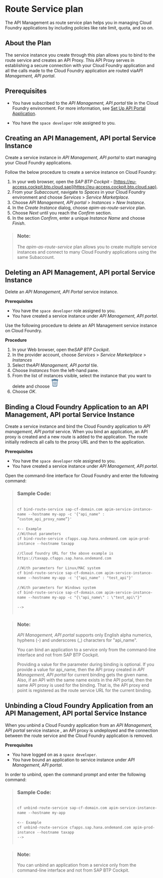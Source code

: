 <!-- loioe609a3efe6d64e1781cbf81ae5592071 -->

# Route Service plan

The API Management as route service plan helps you in managing Cloud Foundry applications by including policies like rate limit, quota, and so on.



<a name="loioe609a3efe6d64e1781cbf81ae5592071__section_njp_xwj_blb"/>

## About the Plan

The service instance you create through this plan allows you to bind to the route service and creates an API Proxy. This API Proxy serves in establishing a secure connection with your Cloud Foundry application and all the calls made to the Cloud Foundry application are routed via*API Management, API portal*.



<a name="loioe609a3efe6d64e1781cbf81ae5592071__section_tvr_2gh_blb"/>

## Prerequisites

-   You have subscribed to the *API Management, API portal* tile in the Cloud Foundry environment. For more information, see [Set Up API Portal Application](set-up-api-portal-application-29c281b.md).

-   You have the `space developer` role assigned to you.




<a name="loioe609a3efe6d64e1781cbf81ae5592071__CreatingAPIMInstance"/>

## Creating an API Management, API portal Service Instance

Create a service instance in *API Management, API portal* to start managing your Cloud Foundry applications.

Follow the below procedure to create a service instance on Cloud Foundry:

1.  In your web browser, open the *SAP BTP Cockpit* - [https://eu-access.cockpit.btp.cloud.sap](https://eu-access.cockpit.btp.cloud.sap).
2.  From your *Subaccount*, navigate to *Spaces* in your Cloud Foundry environment and choose *Services* \> *Service Marketplace.*
3.  Choose *API Management, API portal* \> *Instances* \> *New Instance*.
4.  In the *Create Instance* dialog, choose *apim-as-route-service* plan.
5.  Choose *Next* until you reach the *Confirm* section.
6.  In the section *Confirm*, enter a unique *Instance Name* and choose *Finish*.

> ### Note:  
> The *apim-as-route-service* plan allows you to create multiple service instances and connect to many Cloud Foundry applications using the same Subaccount.



<a name="loioe609a3efe6d64e1781cbf81ae5592071__section_lqb_dck_blb"/>

## Deleting an API Management, API portal Service Instance

Delete an *API Management, API Portal* service instance.

**Prerequisites**

-   You have the `space developer` role assigned to you.
-   You have created a service instance under *API Management, API portal*.

Use the following procedure to delete an API Management service instance on Cloud Foundry.

**Procedure**

1.  In your Web browser, open the*SAP BTP Cockpit*.
2.  In the provider account, choose *Services* \> *Service Marketplace* \> *Instances*
3.  Select the*API Management, API portal* tile.
4.  Choose *Instances* from the left-hand pane.
5.  From the list of instances visible, select the instance that you want to delete and choose ![](images/delete_instance_8833fbd.png)
6.  Choose *OK*.



<a name="loioe609a3efe6d64e1781cbf81ae5592071__Binding"/>

## Binding a Cloud Foundry Application to an API Management, API portal Service Instance

Create a service instance and bind the Cloud Foundry application to *API management, API portal* service. When you bind an application, an API proxy is created and a new route is added to the application. The route initially redirects all calls to the proxy URL and then to the application.

**Prerequisites**

-   You have the `space developer` role assigned to you.
-   You have created a service instance under *API Management, API portal*.

Open the command-line interface for Cloud Foundry and enter the following command:

> ### Sample Code:  
> ```
> 
> cf bind-route-service sap-cf-domain.com apim-service-instance-name --hostname my-app -c '{"api_name" : ”custom_api_proxy_name”}'
> 
> <-- Example
> //Without parameters
> cf bind-route-service cfapps.sap.hana.ondemand.com apim-prod-instance --hostname taxapp
> 
> //Cloud foundry URL for the above example is https://taxapp.cfapps.sap.hana.ondemand.com
> 
> //With parameters for Linux/MAC system
> cf bind-route-service sap-cf-domain.com apim-service-instance-name --hostname my-app -c '{"api_name" : "test_api"}'
> 
> //With parameters for Windows system
> cf bind-route-service sap-cf-domain.com apim-service-instance-name --hostname my-app -c "{\"api_name\" : \"test_api\"}"
> 
> -->
>  
> ```

> ### Note:  
> *API Management, API portal* supports only English alpha numerics, hyphens \(-\) and underscores \(\_\) characters for "api\_name".
> 
> You can bind an application to a service only from the command-line interface and not from SAP BTP Cockpit.
> 
> Providing a value for the parameter during binding is optional. If you provide a value for api\_name, then the API proxy created in *API Management, API portal* for current binding gets the given name. Also, if an API with the same name exists in the API portal, then the same API proxy is used for the binding. That is, the API proxy end point is registered as the route service URL for the current binding.



<a name="loioe609a3efe6d64e1781cbf81ae5592071__unbinding"/>

## Unbinding a Cloud Foundry Application from an API Management, API portal Service Instance

When you unbind a Cloud Foundry application from an *API Management, API portal* service instance , an API proxy is undeployed and the connection between the route service and the Cloud Foundry application is removed.

**Prerequisites**

-   You have logged on as a `space developer`.
-   You have bound an application to service instance under *API Management, API portal*.

In order to unbind, open the command prompt and enter the following command:

> ### Sample Code:  
> ```
> 
> cf unbind-route-service sap-cf-domain.com apim-service-instance-name --hostname my-app
> 
> <-- Example
> cf unbind-route-service cfapps.sap.hana.ondemand.com apim-prod-instance --hostname taxapp
> -->
>  
> ```

> ### Note:  
> You can unbind an application from a service only from the command-line interface and not from SAP BTP Cockpit.

